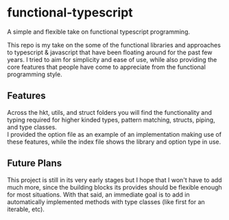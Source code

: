 # functional-typescript
A simple and flexible take on functional typescript programming.
<p>
This repo is my take on the some of the functional libraries and approaches to typescript & javascript that have been floating around for the past few years. I tried to aim for simplicity and ease of use, while also providing the core features that people have come to appreciate from the functional programming style.
</p>
<h2>Features</h2>
<p>
Across the hkt, utils, and struct folders you will find the functionality and typing required for higher kinded types, pattern matching, structs, piping, and type classes.<br/>I provided the option file as an example of an implementation making use of these features, while the index file shows the library and option type in use.
</p>
<h2>Future Plans</h2>
<p>
This project is still in its very early stages but I hope that I won't have to add much more, since the building blocks its provides should be flexible enough for most situations. With that said, an immediate goal is to add in automatically implemented methods with type classes (like first for an iterable, etc). 
</p>